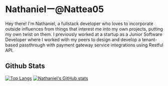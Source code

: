 # Nathanielー@Nattea05
Hey there! I'm Nathaniel, a fullstack developer who loves to incorporate outside influences from things that interest me into my own projects, putting my own twist on them. I previously worked at a startup as a Junior Software Developer where I worked with my peers to design and develop a tenant-based passthrough with payment gateway service integrations using Restful API.

## Github Stats
[![Top Langs](https://nattea05.vercel.app/api/top-langs/?username=Nattea05)](https://github.com/anuraghazra/github-readme-stats)
[![Nathaniel's GitHub stats](https://nattea05.vercel.app/api?username=Nattea05)](https://github.com/anuraghazra/github-readme-stats)
